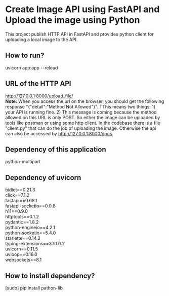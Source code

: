 # Create Image API using FastAPI and Upload the image using Python
This project publish HTTP API in FastAPI and provides python client for uploading a local image to the API.

## How to run?
uvicorn app:app --reload

## URL of the HTTP API
http://127.0.0.1:8000/upload_file/ <br/>
**Note:** When you access the url on the browser, you should get the following response "{"detail":"Method Not Allowed"}". TThis means two things: 1) your API is running fine. 2) This message is coming because the method allowed on this URL is only POST. So either the image can be uploaded by tools like postman or using some http client. In the codebase there is a file "client.py" that can do the job of uploading the image. Otherwise the api can also be accessed by http://127.0.0.1:8000/docs.

## Dependency of this application
python-multipart

## Dependency of uvicorn
bidict==0.21.3 <br/>
click==7.1.2 <br/>
fastapi==0.68.1 <br/>
fastapi-socketio==0.0.8 <br/>
h11==0.9.0 <br/>
httptools==0.1.2 <br/>
pydantic==1.8.2 <br/>
python-engineio==4.2.1 <br/>
python-socketio==5.4.0 <br/>
starlette==0.14.2 <br/>
typing-extensions==3.10.0.2 <br/>
uvicorn==0.11.5 <br/>
uvloop==0.16.0 <br/>
websockets==8.1 <br/>

## How to install dependency?
[sudo] pip install pathon-lib
